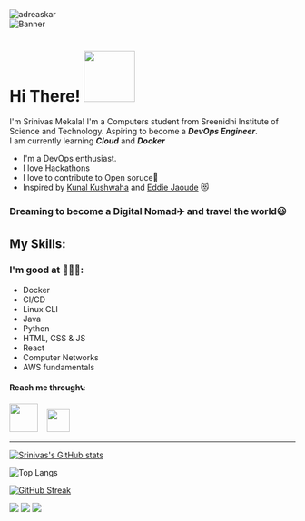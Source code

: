 <!-- profile views block -->
<img src="https://komarev.com/ghpvc/?username=sri-nivas1227&color=orange&style=flat-square" alt="adreaskar" />
</br>
<!-- banner -->
<image src="./assets/GitHub Banner2 (1).png" alt="Banner">

# Hi There! <img src="https://media.giphy.com/media/bcKmIWkUMCjVm/giphy.gif" width="90">
I'm Srinivas Mekala! I'm a Computers student from Sreenidhi Institute of Science and Technology.
Aspiring to become a **_DevOps Engineer_**.
</br>
I am currently learning ***Cloud*** and ***Docker***

- I'm a DevOps enthusiast.
- I love Hackathons
- I love to contribute to Open soruce💯
- Inspired by [Kunal Kushwaha](https://github.com/kunal-kushwaha/) and [Eddie Jaoude](https://github.com/eddiejaoude) 😻
  
### Dreaming to become a **Digital Nomad**✈️ and travel the world😃

## My Skills:
 ### I'm good at 🧑🏻‍💻:
- Docker
- CI/CD
- Linux CLI
- Java
- Python
- HTML, CSS & JS
- React
- Computer Networks
- AWS fundamentals
#### Reach me through📞:
 [<img src="https://img.icons8.com/clouds/100/000000/gmail-new.png" height ="50px" width= "50px" >](mailto:srinivasmekala1227@gmail.com) &nbsp; &nbsp;[<img src="https://img.icons8.com/color/48/000000/whatsapp--v1.png" height ="40px" width= "40px">](https://wa.me/+919666986510)

<hr>

<!-- my github statistics -->
[![Srinivas's GitHub stats](https://github-readme-stats.vercel.app/api?username=sri-nivas1227)](https://github.com/sri-nivas1227/github-readme-stats)
<!-- Top used languages -->
![Top Langs](https://github-readme-stats-beryl.vercel.app/api/top-langs/?username=sri-nivas1227&hide=Ruby,Shell&layout=compact)
<!-- My GitHub streak -->
[![GitHub Streak](https://github-readme-streak-stats.herokuapp.com/?user=sri-nivas1227&theme=dark)](https://git.io/streak-stats)

<!-- My Socials -->
<a href="https://instagram.com/sri_nivas1227" target="blank"><img src="https://img.icons8.com/color/48/000000/instagram-new--v1.png"/></a>
<a href="https://www.linkedin.com/in/sri-nivas1227/" target="blank"><img src="https://img.icons8.com/fluency/48/000000/linkedin.png"/></a>
<a href="https://twitter.com/sri_nivas1227" target="blank"><img src="https://img.icons8.com/color/48/000000/twitter-circled--v1.png"/></a>

